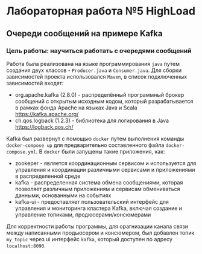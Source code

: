 # Лабораторная работа №5 HighLoad
## Очереди сообщений на примере Kafka

### Цель работы: научиться работать с очередями сообщений

Работа была реализована на языке программирования ```java``` путем создания двух классов - ```Producer.java``` и ```Consumer.java```. Для сборки зависимостей проекта использовался ```Maven```, в список подключенных зависимостей входят:

- org.apache.kafka (2.8.0) - распределённый программный брокер сообщений с открытым исходным кодом, который разрабатывается в рамках фонда Apache на языках Java и Scala https://kafka.apache.org/
- ch.qos.logback (1.2.3) - библиотека для логирования в Java https://logback.qos.ch/

Kafka был развернут с помощью ```docker``` путем выполнения команды ```docker-compose up``` для предварительно составленного файла ```docker-compose.yml```. В ```docker``` были запущены такие приложения, как:
- zookeper - является координационным сервисом и используется для управления и координации различными сервисами и приложениями в распределенной среде
- kafka -  распределенная система обмена сообщениями, которая позволяет различным приложениям и сервисам обмениваться данными, основанными на событиях
- kafka-ui -  предоставляет пользовательский интерфейс для управления и мониторинга кластера Kafka, включая создание и управление топиками, продюсерами/консюмерами

Для корректности работы программы, для орагнизации канала связи между написанными продьюсером и консюмером, был добавлен топик ```my_topic``` через ui интерфейс ```kafka```, который доступен по адресу ```localhost:8090```.

